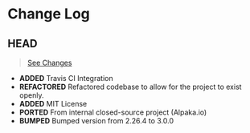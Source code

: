 # Change Log

## HEAD

> [See Changes](https://github.com/placeposition/alpaka.io/compare/fd0ec4b9c3156fcb2e639e8259a5c35807f26f3f...master)

* **ADDED** Travis CI Integration
* **REFACTORED** Refactored codebase to allow for the project to exist openly.
* **ADDED** MIT License
* **PORTED** From internal closed-source project (Alpaka.io)
* **BUMPED** Bumped version from 2.26.4 to 3.0.0
